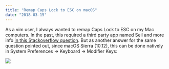 ```yaml
---
title: "Remap Caps Lock to ESC on macOS"
date: "2018-03-15"
---
```


As a vim user, I always wanted to remap Caps Lock to ESC on my Mac computers. In the past, this required a third party app named Seil and more info [in this Stackoverflow question](https://stackoverflow.com/questions/127591/using-caps-lock-as-esc-in-mac-os-x). But as another answer for the same question pointed out, since macOS Sierra (10.12), this can be done natively in System Preferences -> Keyboard -> Modifier Keys:

![](https://cdn-images-1.medium.com/max/3120/1*KRZP7t9-MrDXR1zTV7ClSA.png)
